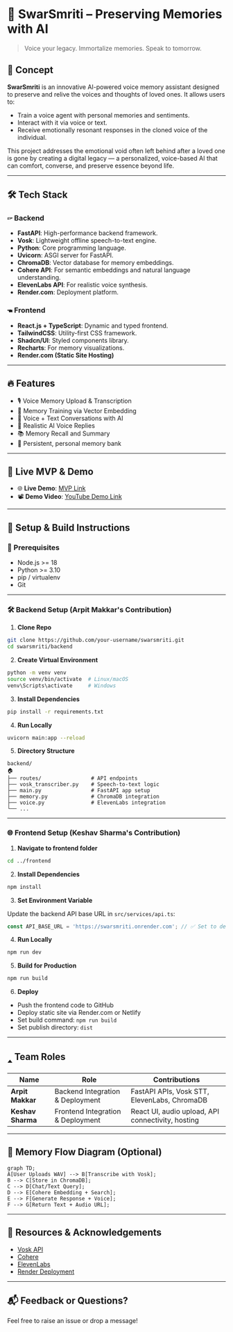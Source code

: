 # 🫤 SwarSmriti – Preserving Memories with AI

> Voice your legacy. Immortalize memories. Speak to tomorrow.

## 🧠 Concept

**SwarSmriti** is an innovative AI-powered voice memory assistant designed to preserve and relive the voices and thoughts of loved ones. It allows users to:

* Train a voice agent with personal memories and sentiments.
* Interact with it via voice or text.
* Receive emotionally resonant responses in the cloned voice of the individual.

This project addresses the emotional void often left behind after a loved one is gone by creating a digital legacy — a personalized, voice-based AI that can comfort, converse, and preserve essence beyond life.

---

## 🛠️ Tech Stack

### 🖙 Backend

* **FastAPI**: High-performance backend framework.
* **Vosk**: Lightweight offline speech-to-text engine.
* **Python**: Core programming language.
* **Uvicorn**: ASGI server for FastAPI.
* **ChromaDB**: Vector database for memory embeddings.
* **Cohere API**: For semantic embeddings and natural language understanding.
* **ElevenLabs API**: For realistic voice synthesis.
* **Render.com**: Deployment platform.

### 🖜 Frontend

* **React.js + TypeScript**: Dynamic and typed frontend.
* **TailwindCSS**: Utility-first CSS framework.
* **Shadcn/UI**: Styled components library.
* **Recharts**: For memory visualizations.
* **Render.com (Static Site Hosting)**

---

## 🔥 Features

* 🎙️ Voice Memory Upload & Transcription
* 🧠 Memory Training via Vector Embedding
* 💬 Voice + Text Conversations with AI
* 🚣️ Realistic AI Voice Replies
* 📚 Memory Recall and Summary
* 💾 Persistent, personal memory bank

---

## 🚀 Live MVP & Demo

* 🌐 **Live Demo**: [MVP Link](https://swarsmriti-1.onrender.com)
* 📽️ **Demo Video**: [YouTube Demo Link](https://www.youtube.com/watch?v=xN1qYtvx7gQ) <!-- Replace with actual link -->

---

## 🧪 Setup & Build Instructions

### 🔧 Prerequisites

* Node.js >= 18
* Python >= 3.10
* pip / virtualenv
* Git

---

### 🛠️ Backend Setup (Arpit Makkar's Contribution)

1. **Clone Repo**

```bash
git clone https://github.com/your-username/swarsmriti.git
cd swarsmriti/backend
```

2. **Create Virtual Environment**

```bash
python -m venv venv
source venv/bin/activate  # Linux/macOS
venv\Scripts\activate     # Windows
```

3. **Install Dependencies**

```bash
pip install -r requirements.txt
```

4. **Run Locally**

```bash
uvicorn main:app --reload
```

5. **Directory Structure**

```
backend/
🏠
├── routes/                # API endpoints
├── vosk_transcriber.py    # Speech-to-text logic
├── main.py                # FastAPI app setup
├── memory.py              # ChromaDB integration
├── voice.py               # ElevenLabs integration
└── ...
```

---

### 🌐 Frontend Setup (Keshav Sharma's Contribution)

1. **Navigate to frontend folder**

```bash
cd ../frontend
```

2. **Install Dependencies**

```bash
npm install
```

3. **Set Environment Variable**

Update the backend API base URL in `src/services/api.ts`:

```ts
const API_BASE_URL = 'https://swarsmriti.onrender.com'; // ✅ Set to deployed backend
```

4. **Run Locally**

```bash
npm run dev
```

5. **Build for Production**

```bash
npm run build
```

6. **Deploy**

* Push the frontend code to GitHub
* Deploy static site via Render.com or Netlify
* Set build command: `npm run build`
* Set publish directory: `dist`

---

## 🢑 Team Roles

| Name              | Role                              | Contributions                                     |
| ----------------- | --------------------------------- | ------------------------------------------------- |
| **Arpit Makkar**  | Backend Integration & Deployment  | FastAPI APIs, Vosk STT, ElevenLabs, ChromaDB      |
| **Keshav Sharma** | Frontend Integration & Deployment | React UI, audio upload, API connectivity, hosting |

---

## 🧠 Memory Flow Diagram (Optional)

```mermaid
graph TD;
A[User Uploads WAV] --> B[Transcribe with Vosk];
B --> C[Store in ChromaDB];
C --> D[Chat/Text Query];
D --> E[Cohere Embedding + Search];
E --> F[Generate Response + Voice];
F --> G[Return Text + Audio URL];
```

---

## 📌 Resources & Acknowledgements

* [Vosk API](https://alphacephei.com/vosk/)
* [Cohere](https://cohere.com/)
* [ElevenLabs](https://www.elevenlabs.io/)
* [Render Deployment](https://render.com/docs)

---

## 📬 Feedback or Questions?

Feel free to raise an issue or drop a message!
